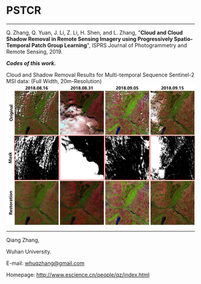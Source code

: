 # PSTCR
----------------
Q. Zhang, Q. Yuan, J. Li, Z. Li, H. Shen, and L. Zhang, "__Cloud and Cloud Shadow Removal in Remote Sensing Imagery using Progressively Spatio-Temporal Patch Group Learning__", ISPRS Journal of Photogrammetry and Remote Sensing, 2019.

*__Codes of this work.__*

Cloud and Shadow Removal Results for Multi-temporal Sequence Sentinel-2 MSI data: (Full Width, 20m-Resolution)
<img src="Results.png" width="1217px"/>


---------------   

Qiang Zhang,

Wuhan University.

E-mail: whuqzhang@gmail.com

Homepage: http://www.escience.cn/people/qz/index.html
